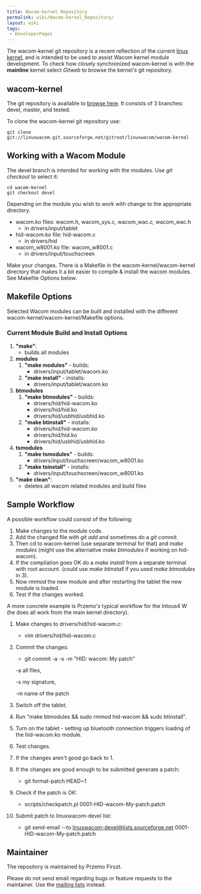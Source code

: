 ```yaml
---
title: Wacom-kernel Repository
permalink: wiki/Wacom-kernel_Repository/
layout: wiki
tags:
 - DeveloperPages
---
```


The wacom-kernel git repository is a recent reflection of the current
[linux kernel](http://kernel.org/), and is intended to be used to assist
Wacom kernel module development. To check how closely synchronized
wacom-kernel is with the **mainline** kernel select *Gitweb* to browse
the kernel's git repository.

wacom-kernel
------------

The git repository is available to [browse
here](http://linuxwacom.git.sourceforge.net/git/gitweb.cgi?p=linuxwacom/wacom-kernel).
It consists of 3 branches: devel, master, and tested.

To clone the wacom-kernel git repository use:

    git clone git://linuxwacom.git.sourceforge.net/gitroot/linuxwacom/wacom-kernel

Working with a Wacom Module
---------------------------

The devel branch is intended for working with the modules. Use *git
checkout* to select it:

    cd wacom-kernel
    git checkout devel

Depending on the module you wish to work with change to the appropriate
directory.

-   wacom.ko files: wacom.h, wacom\_sys.c, wacom\_wac.c, wacom\_wac.h
    -   in drivers/input/tablet
-   hid-wacom.ko file: hid-wacom.c
    -   in drivers/hid
-   wacom\_w8001.ko file: wacom\_w8001.c
    -   in drivers/input/touchscreen

Make your changes. There is a Makefile in the wacom-kernel/wacom-kernel
directory that makes it a bit easier to compile & install the wacom
modules. See Makefile Options below.

Makefile Options
----------------

Selected Wacom modules can be built and installed with the different
wacom-kernel/wacom-kernel/Makefile options.

### Current Module Build and Install Options

1.  **"make"**:
    -   builds all modules
2.  **modules**
    1.  **"make modules"** - builds:
        -   drivers/input/tablet/wacom.ko
    2.  **"make install"** - installs:
        -   drivers/input/tablet/wacom.ko
3.  **btmodules**
    1.  **"make btmodules"** - builds:
        -   drivers/hid/hid-wacom.ko
        -   drivers/hid/hid.ko
        -   drivers/hid/usbhid/usbhid.ko
    2.  **"make btinstall"** - installs:
        -   drivers/hid/hid-wacom.ko
        -   drivers/hid/hid.ko
        -   drivers/hid/usbhid/usbhid.ko
4.  **tsmodules**
    1.  **"make tsmodules"** - builds:
        -   drivers/input/touchscreen/wacom\_w8001.ko
    2.  **"make tsinstall"** - installs:
        -   drivers/input/touchscreen/wacom\_w8001.ko
5.  **"make clean"**:
    -   deletes all wacom related modules and build files

Sample Workflow
---------------

A possible workflow could consist of the following:

1.  Make changes to the module code.
2.  Add the changed file with *git add* and sometimes do a *git commit*.
3.  Then cd to wacom-kernel (use separate terminal for that) and *make
    modules* (might use the alternative *make btmodules* if working on
    hid-wacom).
4.  If the compilation goes OK do a *make install* from a separate
    terminal with root account. (could use *make btinstall* if you used
    *make btmodules* in 3).
5.  Now *rmmod* the new module and after restarting the tablet the new
    module is loaded.
6.  Test if the changes worked.

A more concrete example is Przemo's typical workflow for the Intous4 W
(he does all work from the main kernel directory).

1.  Make changes to drivers/hid/hid-wacom.c:
    -   vim drivers/hid/hid-wacom.c
2.  Commit the changes:
    -   git commit -a -s -m "HID: wacom: My patch"

      
    -a all files,

    -s my signature,

    -m name of the patch

3.  Switch off the tablet.
4.  Run "make btmodules && sudo rmmod hid-wacom && sudo btinstall".
5.  Turn on the tablet - setting up bluetooth connection triggers
    loading of the hid-wacom.ko module.
6.  Test changes.
7.  If the changes aren't good go back to 1.
8.  If the changes are good enough to be submitted generate a patch:
    -   git format-patch HEAD~1
9.  Check if the patch is OK:
    -   scripts/checkpatch.pl 0001-HID-wacom-My-patch.patch
10. Submit patch to linuxwacom-devel list:
    -   git send-email --to linuxwacom-devel@lists.sourceforge.net
        0001-HID-wacom-My-patch.patch

Maintainer
----------

The repository is maintained by Przemo Firszt.

Please do not send email regarding bugs or feature requests to the
maintainer. Use the [mailing lists](mailing_lists "wikilink") instead.
